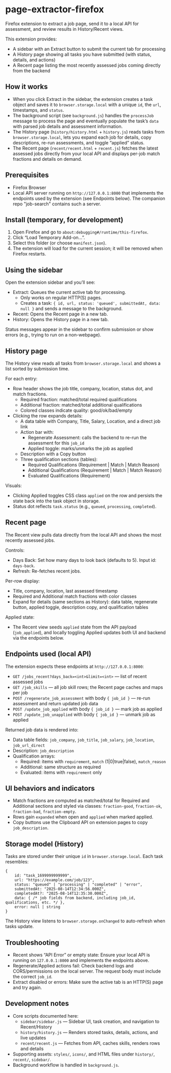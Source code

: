 # page-extractor-firefox

Firefox extension to extract a job page, send it to a local API for assessment, and review results in History/Recent views.

This extension provides:

- A sidebar with an Extract button to submit the current tab for processing
- A History page showing all tasks you have submitted (with status, details, and actions)
- A Recent page listing the most recently assessed jobs coming directly from the backend


## How it works

- When you click Extract in the sidebar, the extension creates a task object and saves it to `browser.storage.local` with a unique `id`, the `url`, timestamps, and `status`.
- The background script (see `background.js`) handles the `processJob` message to process the page and eventually populate the task’s `data` with parsed job details and assessment information.
- The History page (`history/history.html` + `history.js`) reads tasks from `browser.storage.local`, lets you expand each job for details, copy descriptions, re-run assessments, and toggle “applied” status.
- The Recent page (`recent/recent.html` + `recent.js`) fetches the latest assessed jobs directly from your local API and displays per-job match fractions and details on demand.


## Prerequisites

- Firefox Browser
- Local API server running on `http://127.0.0.1:8000` that implements the endpoints used by the extension (see Endpoints below). The companion repo "job-search" contains such a server.


## Install (temporary, for development)

1. Open Firefox and go to `about:debugging#/runtime/this-firefox`.
2. Click “Load Temporary Add-on…”.
3. Select this folder (or choose `manifest.json`).
4. The extension will load for the current session; it will be removed when Firefox restarts.


## Using the sidebar

Open the extension sidebar and you’ll see:

- Extract: Queues the current active tab for processing.
	- Only works on regular HTTP(S) pages.
	- Creates a task: `{ id, url, status: 'queued', submittedAt, data: null }` and sends a message to the background.
- Recent: Opens the Recent page in a new tab.
- History: Opens the History page in a new tab.

Status messages appear in the sidebar to confirm submission or show errors (e.g., trying to run on a non-webpage).


## History page

The History view reads all tasks from `browser.storage.local` and shows a list sorted by submission time.

For each entry:

- Row header shows the job title, company, location, status dot, and match fractions.
	- Required fraction: matched/total required qualifications
	- Additional fraction: matched/total additional qualifications
	- Colored classes indicate quality: good/ok/bad/empty
- Clicking the row expands details:
	- A data table with Company, Title, Salary, Location, and a direct job link
	- Action bar with:
		- Regenerate Assessment: calls the backend to re-run the assessment for this `job_id`
		- Applied toggle: marks/unmarks the job as applied
	- Description with a Copy button
	- Three qualification sections (tables):
		- Required Qualifications (Requirement | Match | Match Reason)
		- Additional Qualifications (Requirement | Match | Match Reason)
		- Evaluated Qualifications (Requirement)

Visuals:

- Clicking Applied toggles CSS class `applied` on the row and persists the state back into the task object in storage.
- Status dot reflects `task.status` (e.g., `queued`, `processing`, `completed`).


## Recent page

The Recent view pulls data directly from the local API and shows the most recently assessed jobs.

Controls:

- Days Back: Set how many days to look back (defaults to 5). Input id: `days-back`.
- Refresh: Re-fetches recent jobs.

Per-row display:

- Title, company, location, last assessed timestamp
- Required and Additional match fractions with color classes
- Expand for details (same sections as History): data table, regenerate button, applied toggle, description copy, and qualification tables

Applied state:

- The Recent view seeds `applied` state from the API payload (`job_applied`), and locally toggling Applied updates both UI and backend via the endpoints below.


## Endpoints used (local API)

The extension expects these endpoints at `http://127.0.0.1:8000`:

- `GET /jobs_recent?days_back=<int>&limit=<int>` — list of recent assessed jobs
- `GET /job_skills` — all job skill rows; the Recent page caches and maps per job
- `POST /regenerate_job_assessment` with body `{ job_id }` — re-run assessment and return updated job data
- `POST /update_job_applied` with body `{ job_id }` — mark job as applied
- `POST /update_job_unapplied` with body `{ job_id }` — unmark job as applied

Returned job data is rendered into:

- Data table fields: `job_company`, `job_title`, `job_salary`, `job_location`, `job_url_direct`
- Description: `job_description`
- Qualification arrays:
	- Required: items with `requirement`, `match` (1|0|true|false), `match_reason`
	- Additional: same structure as required
	- Evaluated: items with `requirement` only


## UI behaviors and indicators

- Match fractions are computed as matched/total for Required and Additional sections and styled via classes: `fraction-good`, `fraction-ok`, `fraction-bad`, `fraction-empty`.
- Rows gain `expanded` when open and `applied` when marked applied.
- Copy buttons use the Clipboard API on extension pages to copy `job_description`.


## Storage model (History)

Tasks are stored under their unique `id` in `browser.storage.local`. Each task resembles:

```
{
	id: "task_1699999999999",
	url: "https://example.com/job/123",
	status: "queued" | "processing" | "completed" | "error",
	submittedAt: "2025-08-14T12:34:56.000Z",
	completedAt?: "2025-08-14T12:35:30.000Z",
	data: { /* job fields from backend, including job_id, qualifications, etc. */ },
	error: null | string
}
```

The History view listens to `browser.storage.onChanged` to auto-refresh when tasks update.


## Troubleshooting

- Recent shows “API Error” or empty state: Ensure your local API is running on `127.0.0.1:8000` and implements the endpoints above.
- Regenerate/Applied actions fail: Check backend logs and CORS/permissions on the local server. The request body must include the correct `job_id`.
- Extract disabled or errors: Make sure the active tab is an HTTP(S) page and try again.


## Development notes

- Core scripts documented here:
	- `sidebar/sidebar.js` — Sidebar UI, task creation, and navigation to Recent/History
	- `history/history.js` — Renders stored tasks, details, actions, and live updates
	- `recent/recent.js` — Fetches from API, caches skills, renders rows and details
- Supporting assets: `styles/`, `icons/`, and HTML files under `history/`, `recent/`, `sidebar/`.
- Background workflow is handled in `background.js`.

